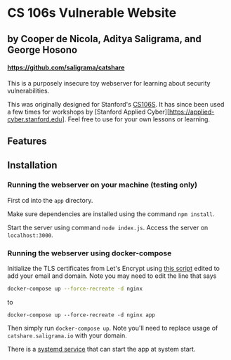 # CS 106s Vulnerable Website

## by Cooper de Nicola, Aditya Saligrama, and George Hosono

#### https://github.com/saligrama/catshare

This is a purposely insecure toy webserver for learning about security vulnerabilities. 

This was originally designed for Stanford's [CS106S](https://cs106s.stanford.edu/). It has since been used a few times for workshops by [Stanford Applied Cyber][https://applied-cyber.stanford.edu]. Feel free to use for your own lessons or learning. 

## Features

## Installation

### Running the webserver on your machine (testing only)

First cd into the `app` directory.

Make sure dependencies are installed using the command `npm install`.

Start the server using command `node index.js`. Access the server on `localhost:3000`. 

### Running the webserver using docker-compose

Initialize the TLS certificates from Let's Encrypt using [this script](https://github.com/wmnnd/nginx-certbot/blob/master/init-letsencrypt.sh) edited to add your email and domain. Note you may need to edit the line that says

```bash
docker-compose up --force-recreate -d nginx
```

to

```
docker-compose up --force-recreate -d nginx app
```

Then simply run `docker-compose up`. Note you'll need to replace usage of `catshare.saligrama.io` with your domain.

There is a [systemd service](./docker-compose.service) that can start the app at system start.